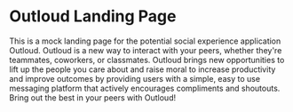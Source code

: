 # Outloud Landing Page

This is a mock landing page for the potential social experience application Outloud.  Outloud is a new way to interact with your peers, whether they're teammates, coworkers, or classmates.  Outloud brings new opportunities to lift up the people you care about and raise moral to increase productivity and improve outcomes by providing users with a simple, easy to use messaging platform that actively encourages compliments and shoutouts.  Bring out the best in your peers with Outloud!
